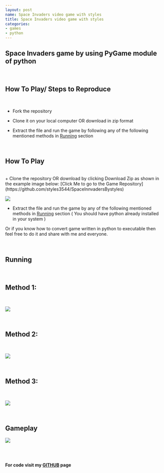```yaml
---
layout: post
name: Space Invaders video game with styles
title: Space Invaders video game with styles
categories: 
- games
- python
---
```


## Space Invaders game by using PyGame module of python
<br/>

## How To Play/ Steps to Reproduce
<br/>

+ Fork the repository

+ Clone it on your local computer OR download in zip format

+ Extract the file and run the game by following any of the following mentioned methods in [Running](##Running) section
<br/>


## How To Play
<br/>
+ Clone the repository OR download by clicking Download Zip as shown in the example image below:
[Click Me to go to the Game Repository](https://github.com/styles3544/SpaceInnvadersBystyles)



![]({{site.baseurl}}/images/img.png)

+ Extract the file and run the game by any of the following mentioned methods in [Running](##Running) section ( You should have python already installed in your system )



Or if you know how to convert game written in python to executable then feel free to do it and share with me and everyone.

<br/>

## Running

<br/>

## Method 1:
<br/>

![]({{site.baseurl}}/images/htog.gif)

<br/>

## Method 2:
<br/>

![]({{site.baseurl}}/images/htog1.gif)

<br/>

## Method 3:

<br/>

![]({{site.baseurl}}/images/htog3.gif)


<br/>

## Gameplay

![]({{site.baseurl}}/images/htog4.gif)

<br/><br/>

**For code visit my [GITHUB](https://github.com/styles3544/SpaceInnvadersBystyles) page**




